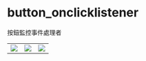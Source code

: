 # button_onclicklistener
按鈕監控事件處理者
  
<table><tr>
<td><img src=https://github.com/Angus1226/button_onclicklistener/blob/master/%EF%BC%B2.png border=0></td>
<td><img src=https://github.com/Angus1226/button_onclicklistener/blob/master/%EF%BC%A7.png border=0></td>
<td><img src=https://github.com/Angus1226/button_onclicklistener/blob/master/%EF%BC%A2.png border=0></td>  
</tr></table>
